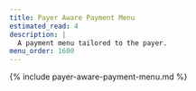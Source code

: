 ```yaml
---
title: Payer Aware Payment Menu
estimated_read: 4
description: |
  A payment menu tailored to the payer.
menu_order: 1600
---
```


{% include payer-aware-payment-menu.md %}
